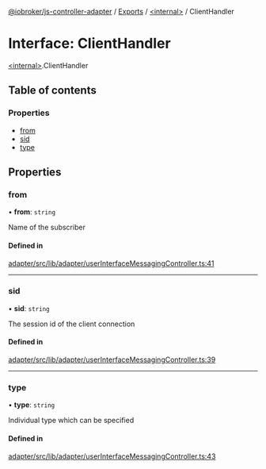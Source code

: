 [@iobroker/js-controller-adapter](../README.md) / [Exports](../modules.md) / [\<internal\>](../modules/internal_.md) / ClientHandler

# Interface: ClientHandler

[\<internal\>](../modules/internal_.md).ClientHandler

## Table of contents

### Properties

- [from](internal_.ClientHandler.md#from)
- [sid](internal_.ClientHandler.md#sid)
- [type](internal_.ClientHandler.md#type)

## Properties

### from

• **from**: `string`

Name of the subscriber

#### Defined in

[adapter/src/lib/adapter/userInterfaceMessagingController.ts:41](https://github.com/ioBroker/ioBroker.js-controller/blob/ae4125d6/packages/adapter/src/lib/adapter/userInterfaceMessagingController.ts#L41)

___

### sid

• **sid**: `string`

The session id of the client connection

#### Defined in

[adapter/src/lib/adapter/userInterfaceMessagingController.ts:39](https://github.com/ioBroker/ioBroker.js-controller/blob/ae4125d6/packages/adapter/src/lib/adapter/userInterfaceMessagingController.ts#L39)

___

### type

• **type**: `string`

Individual type which can be specified

#### Defined in

[adapter/src/lib/adapter/userInterfaceMessagingController.ts:43](https://github.com/ioBroker/ioBroker.js-controller/blob/ae4125d6/packages/adapter/src/lib/adapter/userInterfaceMessagingController.ts#L43)
